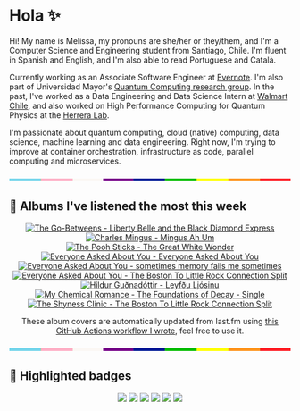 # Hola ✨
Hi! My name is Melissa, my pronouns are she/her or they/them, and I'm a Computer Science and Engineering student from Santiago, Chile. I'm fluent in Spanish and English, and I'm also able to read Portuguese and Català.

Currently working as an Associate Software Engineer at [Evernote](https://evernote.com/). I'm also part of Universidad Mayor's [Quantum Computing research group](https://www.diariomayor.cl/ciencia-um/docentes-y-estudiantes-crean-el-primer-grupo-de-computacion-cuantica-u-mayor.html). In the past, I've worked as a Data Engineering and Data Science Intern at [Walmart Chile](https://github.com/walmartdigital/), and also worked on High Performance Computing for Quantum Physics at the [Herrera Lab](http://fherreralab.com/).

I'm passionate about quantum computing, cloud (native) computing, data science, machine learning and data engineering. Right now, I'm trying to improve at container orchestration, infrastructure as code, parallel computing and microservices.

<img src="hr.png" width="100%" height="5px">

## 🎵 Albums I've listened the most this week
<!-- lastfm -->
<p align="center"><a href="https://www.last.fm/music/The+Go-Betweens/Liberty+Belle+and+the+Black+Diamond+Express"><img src="https://lastfm.freetls.fastly.net/i/u/64s/9198d7af00f040cc9c6e44de76c0a5bd.png" title="The Go-Betweens - Liberty Belle and the Black Diamond Express"></a> <a href="https://www.last.fm/music/Charles+Mingus/Mingus+Ah+Um"><img src="https://lastfm.freetls.fastly.net/i/u/64s/bb95a707719645438c999b700d4d1633.png" title="Charles Mingus - Mingus Ah Um"></a> <a href="https://www.last.fm/music/The+Pooh+Sticks/The+Great+White+Wonder"><img src="https://lastfm.freetls.fastly.net/i/u/64s/fd7a9da0dde4b5ca4dc69395a908bce6.jpg" title="The Pooh Sticks - The Great White Wonder"></a> <a href="https://www.last.fm/music/Everyone+Asked+About+You/Everyone+Asked+About+You"><img src="https://lastfm.freetls.fastly.net/i/u/64s/249a8c32494ee395f54116533533755e.png" title="Everyone Asked About You - Everyone Asked About You"></a> <a href="https://www.last.fm/music/Everyone+Asked+About+You/sometimes+memory+fails+me+sometimes"><img src="https://lastfm.freetls.fastly.net/i/u/64s/cb6c3feb89604115c12ffdc6d45c85f1.jpg" title="Everyone Asked About You - sometimes memory fails me sometimes"></a> <a href="https://www.last.fm/music/Everyone+Asked+About+You/The+Boston+To+Little+Rock+Connection+Split"><img src="https://lastfm.freetls.fastly.net/i/u/64s/e46b70a4b414833f0731a6b6a644f875.jpg" title="Everyone Asked About You - The Boston To Little Rock Connection Split"></a> <a href="https://www.last.fm/music/Hildur+Gu%C3%B0nad%C3%B3ttir/Leyf%C3%B0u+Lj%C3%B3sinu"><img src="https://lastfm.freetls.fastly.net/i/u/64s/dbbbd80190a9814a00c30673ccfa233e.jpg" title="Hildur Guðnadóttir - Leyfðu Ljósinu"></a> <a href="https://www.last.fm/music/My+Chemical+Romance/The+Foundations+of+Decay+-+Single"><img src="https://lastfm.freetls.fastly.net/i/u/64s/269349eef88cb86a2c55407b3e77e710.jpg" title="My Chemical Romance - The Foundations of Decay - Single"></a> <a href="https://www.last.fm/music/The+Shyness+Clinic/The+Boston+To+Little+Rock+Connection+Split"><img src="https://lastfm.freetls.fastly.net/i/u/64s/fc545ff866b011f9fe74f69bed060c43.png" title="The Shyness Clinic - The Boston To Little Rock Connection Split"></a> </p>

<p align="center">These album covers are automatically updated from last.fm using <a href="https://github.com/marketplace/actions/lastfm-to-markdown">this GitHub Actions workflow I wrote</a>, feel free to use it.</p>

<img src="hr.png" width="100%" height="5px">

## 🏅 Highlighted badges
<p align="center" style="vertical-align:middle;">
  <a href="https://www.credly.com/badges/c8caff74-4c34-4211-affe-8bd7692771c8"><img src="https://images.credly.com/size/100x100/images/cf9b772d-7cf9-4c11-9aa7-46ab006f0ce6/IBM_Quantum_Challenge_2021_Achievement_V2.png"></a>
  <a href="https://www.credly.com/badges/52a4021b-34e6-413d-a4bd-cc29d3a686f6"><img src="https://images.credly.com/size/100x100/images/28944969-813a-43b9-944f-7910111ce764/Professional_Certificate_-_Data_Science.png"></a>
  <a href="https://www.credly.com/badges/cfeca386-7b9d-487f-8e2b-b3cfa069c734"><img src="https://images.credly.com/size/100x100/images/ac4daa48-1924-4dc5-80cf-ede5a08bac51/Data_Science_Foundations_Specialization.png"></a>
  <a href="https://www.credly.com/badges/0372a945-8a67-4d57-9643-b46b8dbf2fa6"><img src="https://images.credly.com/size/100x100/images/4a5f4849-54ae-461f-97ad-cb9c9a04eb63/Adv_Data_Science_Specialization.png"></a>
  <a href="https://www.credly.com/badges/348acaad-19d1-4f5a-8a6f-145d80dca3dc"><img src="https://images.credly.com/size/100x100/images/1dee8dee-d779-462e-9fd4-df5119546349/Build_Smart_on_Kubernetes_World_Tour.png"></a>
  <a href="https://google.qwiklabs.com/public_profiles/9fac59c2-c0f1-4b5c-b207-47c9cd7d6072"><img src="https://cdn.qwiklabs.com/GHzcYBb00JYUF9Rgf3D9A4inwRHYnFtISMvcRlb%2FClU%3D" width="100px"></a>
</p>
